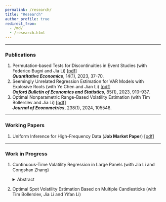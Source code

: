 ```yaml
---
permalink: /research/
title: "Research"
author_profile: true
redirect_from: 
  - /md/
  - /research.html
---
```


------
### Publications

1. Permutation‐based Tests for Discontinuities in Event Studies (with Federico Bugni and Jia Li) [[pdf]](https://lqyjasonlee.github.io/files/quan200248.pdf) <br>
   ***Quantitative Economics***, 14(1), 2023, 37-70.
1. Seemingly Unrelated Regression Estimation for VAR Models with Explosive Roots (with Ye Chen and Jian Li) [[pdf]](https://lqyjasonlee.github.io/files/OBES_SUR.pdf) <br>
   ***Oxford Bulletin of Economics and Statistics***, 85(1), 2023, 910-937.
1. Optimal Nonparametric Range-Based Volatility Estimation (with Tim Bollerslev and Jia Li) [[pdf]](https://lqyjasonlee.github.io/files/decision.pdf) <br>
   ***Journal of Econometrics***, 238(1), 2024, 105548.

------
### Working Papers

1. Uniform Inference for High-Frequency Data (**Job Market Paper**)  [[pdf]](https://lqyjasonlee.github.io/files/state.pdf)



------
### Work in Progress

1. Continuous-Time Volatility Regression in Large Panels (with Jia Li and Congshan Zhang)
   <details>
   <summary>Abstract</summary>
   This paper studies a semiparametric inference procedure for a finite-dimensional parameter in a continuous-time regression model involving high-frequency data in a large cross-section. The model concerns the relationship between a noisy dependent process and a possibly nonlinear transform of stochastic volatility over a fixed time span, with its coefficients allowed to depend on a set of firm-specific characteristics. The construction of the estimator involves two steps: the nonparametric recovery of stochastic volatility processes, followed by a parametric second stage that uses the volatility estimates. We show that the estimator admits a central limit theorem and provide a consistent estimator of the asymptotic variance based on a factor-analytic method. The finite sample performance of the inference procedure is satisfactory in a realistically calibrated Monte Carlo setting. In a novel empirical application, we study the relationship between bid-ask spread and the spot standard deviation of asset price. The slope coefficient estimate, which measures the heterogeneous level of information asymmetry, is closely related to firm characteristics such as measures of valuation uncertainty and institutional ownership.
    </details>

2. Optimal Spot Volatility Estimation Based on Multiple Candlesticks (with Tim Bollerslev, Jia Li and Yifan Li)


  

